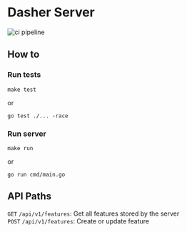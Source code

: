 # Dasher Server

![ci pipeline](https://github.com/flohansen/dasher-server/actions/workflows/main.yml/badge.svg)

## How to

### Run tests
```
make test
```
or
```
go test ./... -race
```
### Run server
```
make run
```
or
```
go run cmd/main.go
```

## API Paths
`GET` `/api/v1/features`: Get all features stored by the server \
`POST` `/api/v1/features`: Create or update feature